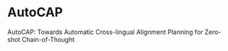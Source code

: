 # AutoCAP
AutoCAP: Towards Automatic Cross-lingual Alignment Planning for Zero-shot Chain-of-Thought
